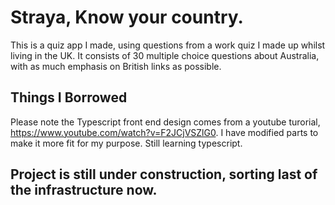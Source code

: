 # Straya, Know your country. 
This is a quiz app I made, using questions from a work quiz I made up whilst living in the UK. 
It consists of 30 multiple choice questions about Australia, with as much emphasis on British links as possible. 

## Things I Borrowed
Please note the Typescript front end design comes from a youtube turorial, https://www.youtube.com/watch?v=F2JCjVSZlG0.
I have modified parts to make it more fit for my purpose. Still learning typescript.

## Project is still under construction, sorting last of the infrastructure now. 
